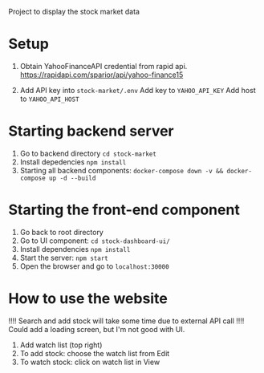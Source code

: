 

Project to display the stock market data

# Setup
1. Obtain YahooFinanceAPI credential from rapid api. 
https://rapidapi.com/sparior/api/yahoo-finance15

2. Add API key into `stock-market/.env`
Add key to `YAHOO_API_KEY`
Add host to `YAHOO_API_HOST`

# Starting backend server
1. Go to backend directory `cd stock-market`
2. Install depedencies `npm install`
3. Starting all backend components: `docker-compose down -v && docker-compose up -d --build`

# Starting the front-end component
1. Go back to root directory
2. Go to UI component: `cd stock-dashboard-ui/ `
3. Install dependencies `npm install`
4. Start the server: `npm start`
5. Open the browser and go to `localhost:30000`

# How to use the website
!!!! Search and add stock will take some time due to external API call !!!!
Could add a loading screen, but I'm not good with UI. 
1. Add watch list (top right)
2. To add stock: choose the watch list from Edit
3. To watch stock: click on watch list in View